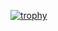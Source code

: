 
[![trophy](https://github-profile-trophy.vercel.app/?username=shohei-inoue)](https://github.com/ryo-ma/github-profile-trophy)
